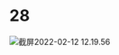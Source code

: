 # 28

<img src="/.media/截屏2022-02-12 12.19.56.png" alt="截屏2022-02-12 12.19.56" style="zoom:100%;" />
